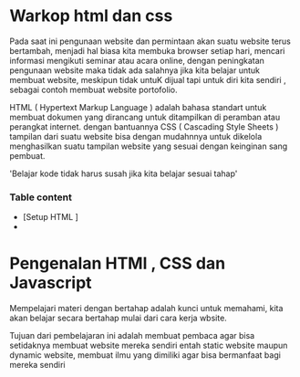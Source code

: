 # Warkop html dan css

Pada saat ini pengunaan website dan permintaan akan suatu website terus bertambah,
menjadi hal biasa kita membuka browser setiap hari, mencari informasi mengikuti
seminar atau acara online, dengan peningkatan pengunaan website maka tidak ada salahnya
jika kita belajar untuk membuat website, meskipun tidak untuK dijual tapi untuk diri kita sendiri
, sebagai contoh membuat website portofolio.

HTML ( Hypertext Markup Language ) adalah bahasa standart untuk membuat dokumen yang dirancang untuk 
ditampilkan di peramban atau perangkat internet. dengan bantuannya CSS ( Cascading Style Sheets ) 
tampilan dari suatu website bisa dengan mudahnnya untuk dikelola menghasilkan suatu tampilan
website yang sesuai dengan keinginan sang pembuat.

'Belajar kode tidak harus susah jika kita belajar sesuai tahap'

### Table content

- [Setup HTML ]
- 

# Pengenalan HTMl , CSS dan Javascript

Mempelajari materi dengan bertahap adalah kunci untuk memahami, kita akan belajar secara bertahap
mulai dari cara kerja wbsite.

Tujuan dari pembelajaran ini adalah membuat pembaca agar bisa setidaknya membuat website mereka sendiri
entah static website maupun dynamic website, membuat ilmu yang dimiliki agar bisa bermanfaat bagi mereka sendiri




